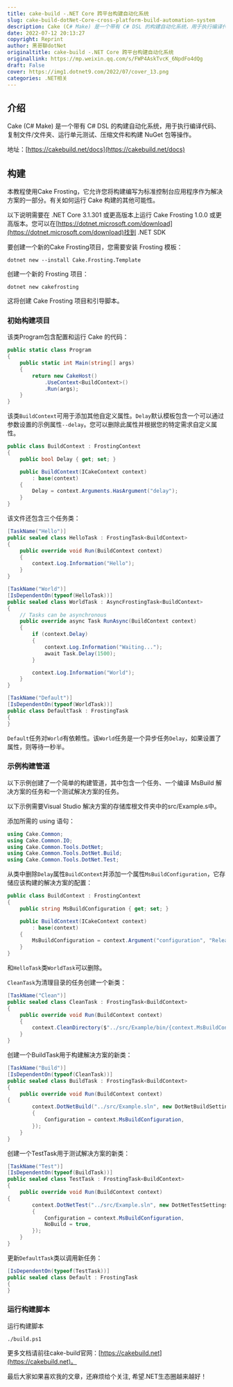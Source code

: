 ```yaml
---
title: cake-build -.NET Core 跨平台构建自动化系统
slug: cake-build-dotNet-Core-cross-platform-build-automation-system
description: Cake (C# Make) 是一个带有 C# DSL 的构建自动化系统，用于执行编译代码、复制文件/文件夹、运行单元测试、压缩文件和构建 NuGet 包等操作。
date: 2022-07-12 20:13:27
copyright: Reprint
author: 黑哥聊dotNet
originaltitle: cake-build -.NET Core 跨平台构建自动化系统
originallink: https://mp.weixin.qq.com/s/FWP4AskTvcK_6NpdFo4dQg
draft: False
cover: https://img1.dotnet9.com/2022/07/cover_13.png
categories: .NET相关
---
```


## 介绍

Cake (C# Make) 是一个带有 C# DSL 的构建自动化系统，用于执行编译代码、复制文件/文件夹、运行单元测试、压缩文件和构建 NuGet 包等操作。

地址：[https://cakebuild.net/docs](https://cakebuild.net/docs)

## 构建

本教程使用Cake Frosting，它允许您将构建编写为标准控制台应用程序作为解决方案的一部分。有关如何运行 Cake 构建的其他可能性。

以下说明需要在 .NET Core 3.1.301 或更高版本上运行 Cake Frosting 1.0.0 或更高版本。您可以在[https://dotnet.microsoft.com/download](https://dotnet.microsoft.com/download)找到 .NET SDK

要创建一个新的Cake Frosting项目，您需要安装 Frosting 模板：

```shell
dotnet new --install Cake.Frosting.Template
```

创建一个新的 Frosting 项目：

```shell
dotnet new cakefrosting
```

这将创建 Cake Frosting 项目和引导脚本。

### 初始构建项目

该类Program包含配置和运行 Cake 的代码：

```csharp
public static class Program
{
    public static int Main(string[] args)
    {
        return new CakeHost()
            .UseContext<BuildContext>()
            .Run(args);
    }
}
```

该类`BuildContext`可用于添加其他自定义属性。`Delay`默认模板包含一个可以通过参数设置的示例属性`--delay`。您可以删除此属性并根据您的特定需求自定义属性。

```csharp
public class BuildContext : FrostingContext
{
    public bool Delay { get; set; }

    public BuildContext(ICakeContext context)
        : base(context)
    {
        Delay = context.Arguments.HasArgument("delay");
    }
}
```

该文件还包含三个任务类：

```csharp
[TaskName("Hello")]
public sealed class HelloTask : FrostingTask<BuildContext>
{
    public override void Run(BuildContext context)
    {
        context.Log.Information("Hello");
    }
}

[TaskName("World")]
[IsDependentOn(typeof(HelloTask))]
public sealed class WorldTask : AsyncFrostingTask<BuildContext>
{
    // Tasks can be asynchronous
    public override async Task RunAsync(BuildContext context)
    {
        if (context.Delay)
        {
            context.Log.Information("Waiting...");
            await Task.Delay(1500);
        }

        context.Log.Information("World");
    }
}

[TaskName("Default")]
[IsDependentOn(typeof(WorldTask))]
public class DefaultTask : FrostingTask
{
}
```
`Default`任务对`World`有依赖性。该`World`任务是一个异步任务`Delay`，如果设置了属性，则等待一秒半。

### 示例构建管道

以下示例创建了一个简单的构建管道，其中包含一个任务、一个编译 MsBuild 解决方案的任务和一个测试解决方案的任务。

以下示例需要Visual Studio 解决方案的存储库根文件夹中的src/Example.s中。

添加所需的 using 语句：

```csharp
using Cake.Common;
using Cake.Common.IO;
using Cake.Common.Tools.DotNet;
using Cake.Common.Tools.DotNet.Build;
using Cake.Common.Tools.DotNet.Test;
```

从类中删除`Delay`属性`BuildContext`并添加一个属性`MsBuildConfiguration`，它存储应该构建的解决方案的配置：

```csharp
public class BuildContext : FrostingContext
{
    public string MsBuildConfiguration { get; set; }

    public BuildContext(ICakeContext context)
        : base(context)
    {
        MsBuildConfiguration = context.Argument("configuration", "Release");
    }
}
```

和`HelloTask`类`WorldTask`可以删除。

`CleanTask`为清理目录的任务创建一个新类：

```csharp
[TaskName("Clean")]
public sealed class CleanTask : FrostingTask<BuildContext>
{
    public override void Run(BuildContext context)
    {
        context.CleanDirectory($"../src/Example/bin/{context.MsBuildConfiguration}");
    }
}
```

创建一个BuildTask用于构建解决方案的新类：

```csharp
[TaskName("Build")]
[IsDependentOn(typeof(CleanTask))]
public sealed class BuildTask : FrostingTask<BuildContext>
{
    public override void Run(BuildContext context)
{
        context.DotNetBuild("../src/Example.sln", new DotNetBuildSettings
        {
            Configuration = context.MsBuildConfiguration,
        });
    }
}
```

创建一个TestTask用于测试解决方案的新类：

```csharp
[TaskName("Test")]
[IsDependentOn(typeof(BuildTask))]
public sealed class TestTask : FrostingTask<BuildContext>
{
    public override void Run(BuildContext context)
{
        context.DotNetTest("../src/Example.sln", new DotNetTestSettings
        {
            Configuration = context.MsBuildConfiguration,
            NoBuild = true,
        });
    }
}
```

更新`DefaultTask`类以调用新任务：

```csharp
[IsDependentOn(typeof(TestTask))]
public sealed class Default : FrostingTask
{
}
```

### 运行构建脚本

运行构建脚本

```shell
./build.ps1
```

更多文档请前往cake-build官网：[https://cakebuild.net](https://cakebuild.net)。

最后大家如果喜欢我的文章，还麻烦给个关注, 希望.NET生态圈越来越好！